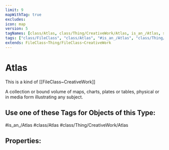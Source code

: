 ```yaml
---
limit: 9
mapWithTag: true
excludes:
icon: map
version: 5
tagNames: [class/Atlas, class/Thing/CreativeWork/Atlas, is_an_/Atlas, schema-org/Atlas]
tags: ["class/FileClass", "class/Atlas", "#is_an_/Atlas", "class/Thing/CreativeWork/Atlas"]
extends: FileClass~Thing/FileClass~CreativeWork
---
```


# Atlas
This is a kind of [[FileClass~CreativeWork]]

A collection or bound volume of maps, charts, plates or tables, physical or in media form illustrating any subject.


## Use one of these Tags for Objects of this Type:

#is_an_/Atlas
#class/Atlas
#class/Thing/CreativeWork/Atlas

## Properties:


